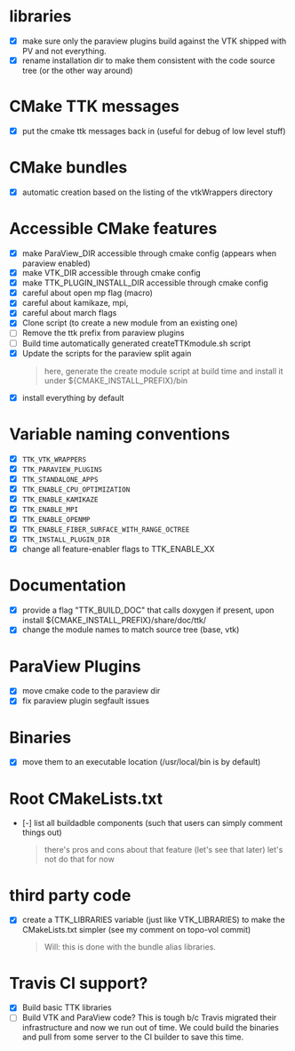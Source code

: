 # libraries

- [x] make sure only the paraview plugins build against the VTK shipped with PV and not everything.
- [x] rename installation dir to make them consistent with the code source tree (or the other way around)

# CMake TTK messages
- [x] put the cmake ttk messages back in (useful for debug of low level stuff)

# CMake bundles
- [x] automatic creation based on the listing of the vtkWrappers directory

# Accessible CMake features
- [x] make ParaView_DIR accessible through cmake config (appears when paraview enabled)
- [x] make VTK_DIR accessible through cmake config
- [x] make TTK_PLUGIN_INSTALL_DIR accessible through cmake config
- [x] careful about open mp flag (macro)
- [x] careful about kamikaze, mpi,
- [x] careful about march flags
- [x] Clone script (to create a new module from an existing one)
- [ ] Remove the ttk prefix from paraview plugins
- [ ] Build time automatically generated createTTKmodule.sh script
- [x] Update the scripts for the paraview split again
	> here, generate the create module script at build time and install it under 
	${CMAKE_INSTALL_PREFIX}/bin 
- [x] install everything by default

# Variable naming conventions
- [x] `TTK_VTK_WRAPPERS`
- [x] `TTK_PARAVIEW_PLUGINS`
- [x] `TTK_STANDALONE_APPS`
- [x] `TTK_ENABLE_CPU_OPTIMIZATION`
- [x] `TTK_ENABLE_KAMIKAZE`
- [x] `TTK_ENABLE_MPI`
- [x] `TTK_ENABLE_OPENMP`
- [x] `TTK_ENABLE_FIBER_SURFACE_WITH_RANGE_OCTREE`
- [x] `TTK_INSTALL_PLUGIN_DIR`
- [x] change all feature-enabler flags to TTK_ENABLE_XX

# Documentation
- [x] provide a flag "TTK_BUILD_DOC" that calls doxygen if present, upon install ${CMAKE_INSTALL_PREFIX}/share/doc/ttk/
- [x] change the module names to match source tree (base, vtk)

# ParaView Plugins
- [x] move cmake code to the paraview dir
- [x] fix paraview plugin segfault issues

# Binaries
- [x] move them to an executable location (/usr/local/bin is by default)

# Root CMakeLists.txt
- [-] list all buildadble components (such that users can simply comment things out)
	> there's pros and cons about that feature (let's see that later)
	> let's not do that for now

# third party code
- [x] create a TTK_LIBRARIES variable (just like VTK_LIBRARIES) to make the CMakeLists.txt simpler (see my comment on topo-vol commit)
	> Will: this is done with the bundle alias libraries.

# Travis CI support?
- [x] Build basic TTK libraries
- [ ] Build VTK and ParaView code? This is tough b/c Travis migrated their infrastructure and now we run out of time. We could build the binaries and pull from some server to the CI builder to save this time.
